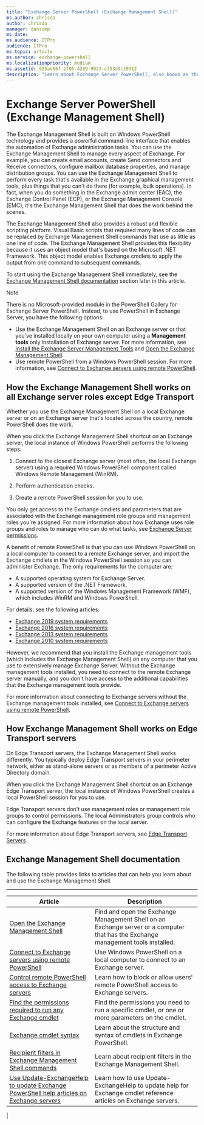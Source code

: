 ```yaml
---
title: "Exchange Server PowerShell (Exchange Management Shell)"
ms.author: chrisda
author: chrisda
manager: dansimp
ms.date:
ms.audience: ITPro
audience: ITPro
ms.topic: article
ms.service: exchange-powershell
ms.localizationpriority: medium
ms.assetid: 925ad66f-2f05-4269-9923-c353d9c19312
description: "Learn about Exchange Server PowerShell, also known as the Exchange Management Shell. This article describes how PowerShell works on Exchange servers, and provides links to other articles that can help you learn how to use the Exchange Management Shell."
---
```


# Exchange Server PowerShell (Exchange Management Shell)

The Exchange Management Shell is built on Windows PowerShell technology and provides a powerful command-line interface that enables the automation of Exchange administration tasks. You can use the Exchange Management Shell to manage every aspect of Exchange. For example, you can create email accounts, create Send connectors and Receive connectors, configure mailbox database properties, and manage distribution groups. You can use the Exchange Management Shell to perform every task that's available in the Exchange graphical management tools, plus things that you can't do there (for example, bulk operations). In fact, when you do something in the Exchange admin center (EAC), the Exchange Control Panel (ECP), or the Exchange Management Console (EMC), it's the Exchange Management Shell that does the work behind the scenes.

The Exchange Management Shell also provides a robust and flexible scripting platform. Visual Basic scripts that required many lines of code can be replaced by Exchange Management Shell commands that use as little as one line of code. The Exchange Management Shell provides this flexibility because it uses an object model that's based on the Microsoft .NET Framework. This object model enables Exchange cmdlets to apply the output from one command to subsequent commands.

To start using the Exchange Management Shell immediately, see the [Exchange Management Shell documentation](#exchange-management-shell-documentation) section later in this article.

> [!NOTE]
> There is no Microsoft-provided module in the PowerShell Gallery for Exchange Server PowerShell. Instead, to use PowerShell in Exchange Server, you have the following options:
>
> - Use the Exchange Management Shell on an Exchange server or that you've installed locally on your own computer using a **Management tools** only installation of Exchange server. For more information, see [Install the Exchange Server Management Tools](/Exchange/plan-and-deploy/post-installation-tasks/install-management-tools) and [Open the Exchange Management Shell](open-the-exchange-management-shell.md).
> - Use remote PowerShell from a Windows PowerShell session. For more information, see [Connect to Exchange servers using remote PowerShell](connect-to-exchange-servers-using-remote-powershell.md).

## How the Exchange Management Shell works on all Exchange server roles except Edge Transport

Whether you use the Exchange Management Shell on a local Exchange server or on an Exchange server that's located across the country, remote PowerShell does the work.

When you click the Exchange Management Shell shortcut on an Exchange server, the local instance of Windows PowerShell performs the following steps:

1. Connect to the closest Exchange server (most often, the local Exchange server) using a required Windows PowerShell component called Windows Remote Management (WinRM).

2. Perform authentication checks.

3. Create a remote PowerShell session for you to use.

You only get access to the Exchange cmdlets and parameters that are associated with the Exchange management role groups and management roles you're assigned. For more information about how Exchange uses role groups and roles to manage who can do what tasks, see [Exchange Server permissions](/Exchange/permissions/permissions).

A benefit of remote PowerShell is that you can use Windows PowerShell on a local computer to connect to a remote Exchange server, and import the Exchange cmdlets in the Windows PowerShell session so you can administer Exchange. The only requirements for the computer are:

- A supported operating system for Exchange Server.
- A supported version of the .NET Framework.
- A supported version of the Windows Management Framework (WMF), which includes WinRM and Windows PowerShell.

For details, see the following articles:

- [Exchange 2019 system requirements](/Exchange/plan-and-deploy/system-requirements?view=exchserver-2019&preserve-view=true)
- [Exchange 2016 system requirements](/Exchange/plan-and-deploy/system-requirements?view=exchserver-2016&preserve-view=true)
- [Exchange 2013 system requirements](/exchange/exchange-2013-system-requirements-exchange-2013-help)
- [Exchange 2010 system requirements](/previous-versions/office/exchange-server-2010/aa996719(v=exchg.141))

However, we recommend that you install the Exchange management tools (which includes the Exchange Management Shell) on any computer that you use to extensively manage Exchange Server. Without the Exchange management tools installed, you need to connect to the remote Exchange server manually, and you don't have access to the additional capabilities that the Exchange management tools provide.

For more information about connecting to Exchange servers without the Exchange management tools installed, see [Connect to Exchange servers using remote PowerShell](connect-to-exchange-servers-using-remote-powershell.md).

## How Exchange Management Shell works on Edge Transport servers

On Edge Transport servers, the Exchange Management Shell works differently. You typically deploy Edge Transport servers in your perimeter network, either as stand-alone servers or as members of a perimeter Active Directory domain.

When you click the Exchange Management Shell shortcut on an Exchange Edge Transport server, the local instance of Windows PowerShell creates a local PowerShell session for you to use.

Edge Transport servers don't use management roles or management role groups to control permissions. The local Administrators group controls who can configure the Exchange features on the local server.

For more information about Edge Transport servers, see [Edge Transport Servers](/Exchange/architecture/edge-transport-servers/edge-transport-servers).

## Exchange Management Shell documentation

The following table provides links to articles that can help you learn about and use the Exchange Management Shell.

****

|Article|Description|
|---|---|
|[Open the Exchange Management Shell](open-the-exchange-management-shell.md)|Find and open the Exchange Management Shell on an Exchange server or a computer that has the Exchange management tools installed.|
|[Connect to Exchange servers using remote PowerShell](connect-to-exchange-servers-using-remote-powershell.md)|Use Windows PowerShell on a local computer to connect to an Exchange server.|
|[Control remote PowerShell access to Exchange servers](control-remote-powershell-access-to-exchange-servers.md)|Learn how to block or allow users' remote PowerShell access to Exchange servers.|
|[Find the permissions required to run any Exchange cmdlet](find-exchange-cmdlet-permissions.md)|Find the permissions you need to run a specific cmdlet, or one or more parameters on the cmdlet.|
|[Exchange cmdlet syntax](exchange-cmdlet-syntax.md)|Learn about the structure and syntax of cmdlets in Exchange PowerShell.|
|[Recipient filters in Exchange Management Shell commands](recipient-filters.md)|Learn about recipient filters in the Exchange Management Shell.|
|[Use Update-ExchangeHelp to update Exchange PowerShell help articles on Exchange servers](use-update-exchangehelp.md)|Learn how to use Update-ExchangeHelp to update help for Exchange cmdlet reference articles on Exchange servers.|
|
